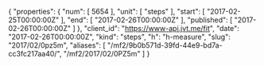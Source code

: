 {
  "properties": {
    "num": [
      5654
    ],
    "unit": [
      "steps"
    ],
    "start": [
      "2017-02-25T00:00:00Z"
    ],
    "end": [
      "2017-02-26T00:00:00Z"
    ],
    "published": [
      "2017-02-26T00:00:00Z"
    ]
  },
  "client_id": "https://www-api.jvt.me/fit",
  "date": "2017-02-26T00:00:00Z",
  "kind": "steps",
  "h": "h-measure",
  "slug": "2017/02/0pz5m",
  "aliases": [
    "/mf2/9b0b571d-39fd-44e9-bd7a-cc3fc217aa40/",
    "/mf2/2017/02/0PZ5m"
  ]
}
